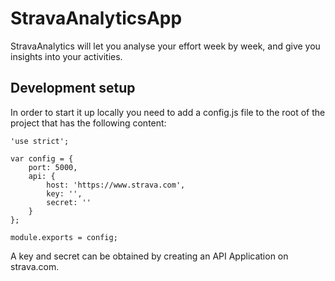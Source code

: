 # StravaAnalyticsApp

StravaAnalytics will let you analyse your effort week by week, and give you insights into your activities.

## Development setup

In order to start it up locally you need to add a config.js file to the root of the project that has the following content:

```
'use strict';

var config = {
    port: 5000,
    api: {
        host: 'https://www.strava.com',
        key: '',
        secret: ''
    }
};

module.exports = config;
```

A key and secret can be obtained by creating an API Application on strava.com. 
